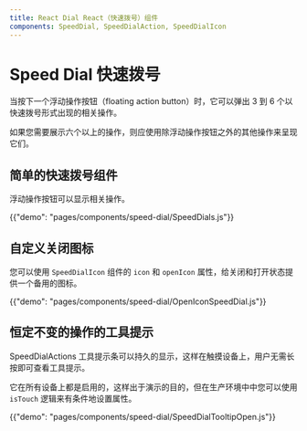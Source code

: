 ```yaml
---
title: React Dial React（快速拨号）组件
components: SpeedDial, SpeedDialAction, SpeedDialIcon
---
```


# Speed Dial 快速拨号

<p class="description">当按下一个浮动操作按钮（floating action button）时，它可以弹出 3 到 6 个以快速拨号形式出现的相关操作。</p>

如果您需要展示六个以上的操作，则应使用除浮动操作按钮之外的其他操作来呈现它们。

## 简单的快速拨号组件

浮动操作按钮可以显示相关操作。

{{"demo": "pages/components/speed-dial/SpeedDials.js"}}

## 自定义关闭图标

您可以使用 `SpeedDialIcon` 组件的 `icon` 和 `openIcon` 属性，给关闭和打开状态提供一个备用的图标。

{{"demo": "pages/components/speed-dial/OpenIconSpeedDial.js"}}

## 恒定不变的操作的工具提示

SpeedDialActions 工具提示条可以持久的显示，这样在触摸设备上，用户无需长按即可查看工具提示。

它在所有设备上都是启用的，这样出于演示的目的，但在生产环境中中您可以使用 `isTouch` 逻辑来有条件地设置属性。

{{"demo": "pages/components/speed-dial/SpeedDialTooltipOpen.js"}}